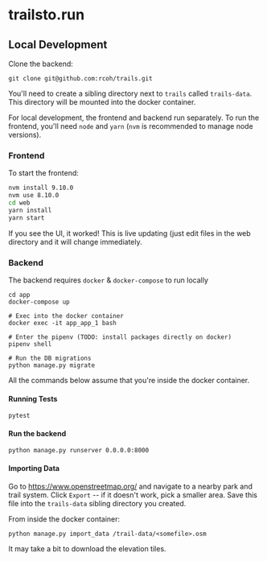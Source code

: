 # trailsto.run

## Local Development
Clone the backend:
```
git clone git@github.com:rcoh/trails.git
```

You'll need to create a sibling directory next to `trails` called `trails-data`. This directory will be mounted into the docker
container.

For local development, the frontend and backend run separately. To run the frontend, you'll need `node` and `yarn` (`nvm` is recommended to manage node versions).

### Frontend
To start the frontend: 
```bash
nvm install 9.10.0
nvm use 8.10.0
cd web
yarn install
yarn start
```

If you see the UI, it worked! This is live updating (just edit files in the web directory and it will change immediately.

### Backend
The backend requires `docker` & `docker-compose` to run locally
```
cd app
docker-compose up

# Exec into the docker container
docker exec -it app_app_1 bash

# Enter the pipenv (TODO: install packages directly on docker)
pipenv shell

# Run the DB migrations
python manage.py migrate
```
All the commands below assume that you're inside the docker container.

#### Running Tests
```
pytest
```

#### Run the backend
```
python manage.py runserver 0.0.0.0:8000
```

#### Importing Data
Go to https://www.openstreetmap.org/ and navigate to a nearby park and trail system. Click `Export` -- if it doesn't work, pick a smaller area.
Save this file into the `trails-data` sibling directory you created.

From inside the docker container:
```
python manage.py import_data /trail-data/<somefile>.osm
```
It may take a bit to download the elevation tiles.
